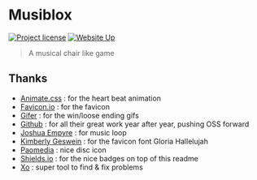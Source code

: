 # Musiblox

[![Project license](https://img.shields.io/github/license/Shuunen/musiblox.svg?color=informational)](https://github.com/Shuunen/musiblox/blob/master/LICENSE)
[![Website Up](https://img.shields.io/website/https/musiblox.netlify.app.svg)](https://musiblox.netlify.app)

> A musical chair like game

## Thanks

- [Animate.css](https://github.com/animate-css/animate.css/blob/main/source/attention_seekers/heartBeat.css) : for the heart beat animation
- [Favicon.io](https://favicon.io/favicon-generator/) : for the favicon
- [Gifer](https://gifer.com/) : for the win/loose ending gifs
- [Github](https://github.com) : for all their great work year after year, pushing OSS forward
- [Joshua Empyre](https://freesound.org/people/joshuaempyre/sounds/250856/) : for music loop
- [Kimberly Geswein](https://kimberlygeswein.com) : for the favicon font Gloria Hallelujah
- [Paomedia](https://www.iconfinder.com/icons/285652/disc_vinyl_icon) : nice disc icon
- [Shields.io](https://shields.io) : for the nice badges on top of this readme
- [Xo](https://github.com/xojs/xo) : super tool to find & fix problems
